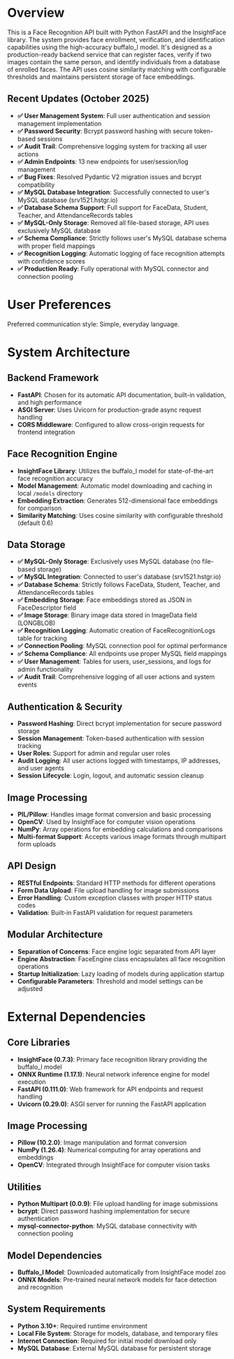 # Overview

This is a Face Recognition API built with Python FastAPI and the InsightFace library. The system provides face enrollment, verification, and identification capabilities using the high-accuracy buffalo_l model. It's designed as a production-ready backend service that can register faces, verify if two images contain the same person, and identify individuals from a database of enrolled faces. The API uses cosine similarity matching with configurable thresholds and maintains persistent storage of face embeddings.

## Recent Updates (October 2025)
- **✅ User Management System**: Full user authentication and session management implementation
- **✅ Password Security**: Bcrypt password hashing with secure token-based sessions
- **✅ Audit Trail**: Comprehensive logging system for tracking all user actions
- **✅ Admin Endpoints**: 13 new endpoints for user/session/log management
- **✅ Bug Fixes**: Resolved Pydantic V2 migration issues and bcrypt compatibility
- **✅ MySQL Database Integration**: Successfully connected to user's MySQL database (srv1521.hstgr.io)
- **✅ Database Schema Support**: Full support for FaceData, Student, Teacher, and AttendanceRecords tables
- **✅ MySQL-Only Storage**: Removed all file-based storage, API uses exclusively MySQL database
- **✅ Schema Compliance**: Strictly follows user's MySQL database schema with proper field mappings
- **✅ Recognition Logging**: Automatic logging of face recognition attempts with confidence scores
- **✅ Production Ready**: Fully operational with MySQL connector and connection pooling

# User Preferences

Preferred communication style: Simple, everyday language.

# System Architecture

## Backend Framework
- **FastAPI**: Chosen for its automatic API documentation, built-in validation, and high performance
- **ASGI Server**: Uses Uvicorn for production-grade async request handling
- **CORS Middleware**: Configured to allow cross-origin requests for frontend integration

## Face Recognition Engine
- **InsightFace Library**: Utilizes the buffalo_l model for state-of-the-art face recognition accuracy
- **Model Management**: Automatic model downloading and caching in local `/models` directory
- **Embedding Extraction**: Generates 512-dimensional face embeddings for comparison
- **Similarity Matching**: Uses cosine similarity with configurable threshold (default 0.6)

## Data Storage
- **✅ MySQL-Only Storage**: Exclusively uses MySQL database (no file-based storage)
- **✅ MySQL Integration**: Connected to user's database (srv1521.hstgr.io)
- **✅ Database Schema**: Strictly follows FaceData, Student, Teacher, and AttendanceRecords tables
- **✅ Embedding Storage**: Face embeddings stored as JSON in FaceDescriptor field
- **✅ Image Storage**: Binary image data stored in ImageData field (LONGBLOB)
- **✅ Recognition Logging**: Automatic creation of FaceRecognitionLogs table for tracking
- **✅ Connection Pooling**: MySQL connection pool for optimal performance
- **✅ Schema Compliance**: All endpoints use proper MySQL field mappings
- **✅ User Management**: Tables for users, user_sessions, and logs for admin functionality
- **✅ Audit Trail**: Comprehensive logging of all user actions and system events

## Authentication & Security
- **Password Hashing**: Direct bcrypt implementation for secure password storage
- **Session Management**: Token-based authentication with session tracking
- **User Roles**: Support for admin and regular user roles
- **Audit Logging**: All user actions logged with timestamps, IP addresses, and user agents
- **Session Lifecycle**: Login, logout, and automatic session cleanup

## Image Processing
- **PIL/Pillow**: Handles image format conversion and basic processing
- **OpenCV**: Used by InsightFace for computer vision operations
- **NumPy**: Array operations for embedding calculations and comparisons
- **Multi-format Support**: Accepts various image formats through multipart form uploads

## API Design
- **RESTful Endpoints**: Standard HTTP methods for different operations
- **Form Data Upload**: File upload handling for image submissions
- **Error Handling**: Custom exception classes with proper HTTP status codes
- **Validation**: Built-in FastAPI validation for request parameters

## Modular Architecture
- **Separation of Concerns**: Face engine logic separated from API layer
- **Engine Abstraction**: FaceEngine class encapsulates all face recognition operations
- **Startup Initialization**: Lazy loading of models during application startup
- **Configurable Parameters**: Threshold and model settings can be adjusted

# External Dependencies

## Core Libraries
- **InsightFace (0.7.3)**: Primary face recognition library providing the buffalo_l model
- **ONNX Runtime (1.17.1)**: Neural network inference engine for model execution
- **FastAPI (0.111.0)**: Web framework for API endpoints and request handling
- **Uvicorn (0.29.0)**: ASGI server for running the FastAPI application

## Image Processing
- **Pillow (10.2.0)**: Image manipulation and format conversion
- **NumPy (1.26.4)**: Numerical computing for array operations and embeddings
- **OpenCV**: Integrated through InsightFace for computer vision tasks

## Utilities
- **Python Multipart (0.0.9)**: File upload handling for image submissions
- **bcrypt**: Direct password hashing implementation for secure authentication
- **mysql-connector-python**: MySQL database connectivity with connection pooling

## Model Dependencies
- **Buffalo_l Model**: Downloaded automatically from InsightFace model zoo
- **ONNX Models**: Pre-trained neural network models for face detection and recognition

## System Requirements
- **Python 3.10+**: Required runtime environment
- **Local File System**: Storage for models, database, and temporary files
- **Internet Connection**: Required for initial model download only
- **MySQL Database**: External MySQL database for persistent storage